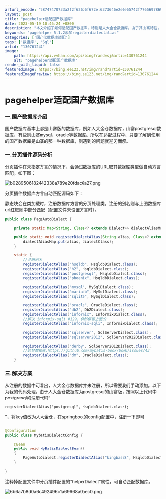```yaml
---
arturl_encode: "68747470733a2f2f626c6f672e:6373646e2e6e65742f77656978696e5f35343533333638362f:61727469636c652f64657461696c732f313330373631323434"
layout: post
title: "pagehelper适配国产数据库"
date: 2023-05-19 10:46:24 +0800
description: "本文介绍了如何适配国产数据库，特别是人大金仓数据库，由于其山寨特性，适配过程相对简单。文章分析了Pa"
keywords: "pagehelper 5.1.2添加registerdialectalias"
categories: ['国产化数据库适配']
tags: ['数据库', 'Sql']
artid: "130761244"
image:
    path: https://api.vvhan.com/api/bing?rand=sj&artid=130761244
    alt: "pagehelper适配国产数据库"
render_with_liquid: false
featuredImage: https://bing.ee123.net/img/rand?artid=130761244
featuredImagePreview: https://bing.ee123.net/img/rand?artid=130761244
---
```


# pagehelper适配国产数据库

### 一.国产数据库介绍

国产数据库基本上都是山寨版的数据库，例如人大金仓数据库，山寨postgresql数据库，有些则山寨mysql、oracle等数据库。所以在适配过程中，只要了解到使用的国产数据库是山寨的那一种数据库，则遇到的问题就迎刃而解。

### 一.分页插件源码分析

分页插件在未指定方言的情况下，会通过数据库的URL取其数据库类型做自动方言匹配。如下图：

![b0289506182442338a789e20fdac6a27.png](https://i-blog.csdnimg.cn/blog_migrate/cf3913b8038803f4fb4acef2f7e9d8de.png)

分页插件数据库方言自动匹配源码如下：

静态块会在类加载时，注册数据库方言的分页处理类。注册的别名则与上图数据库url红框圈中部分匹配（配置文件未设置方言时）。

```java
public class PageAutoDialect {

    private static Map<String, Class<? extends Dialect>> dialectAliasMap = new HashMap<String, Class<? extends Dialect>>();

    public static void registerDialectAlias(String alias, Class<? extends Dialect> dialectClass){
        dialectAliasMap.put(alias, dialectClass);
    }

    static {
        //注册别名
        registerDialectAlias("hsqldb", HsqldbDialect.class);
        registerDialectAlias("h2", HsqldbDialect.class);
        registerDialectAlias("postgresql", HsqldbDialect.class);
        registerDialectAlias("phoenix", HsqldbDialect.class);

        registerDialectAlias("mysql", MySqlDialect.class);
        registerDialectAlias("mariadb", MySqlDialect.class);
        registerDialectAlias("sqlite", MySqlDialect.class);

        registerDialectAlias("oracle", OracleDialect.class);
        registerDialectAlias("db2", Db2Dialect.class);
        registerDialectAlias("informix", InformixDialect.class);
        //解决 informix-sqli #129，仍然保留上面的
        registerDialectAlias("informix-sqli", InformixDialect.class);

        registerDialectAlias("sqlserver", SqlServerDialect.class);
        registerDialectAlias("sqlserver2012", SqlServer2012Dialect.class);

        registerDialectAlias("derby", SqlServer2012Dialect.class);
        //达梦数据库,https://github.com/mybatis-book/book/issues/43
        registerDialectAlias("dm", OracleDialect.class);
    }
```

### 三.解决方案

从注册的数据中可看出，人大金仓数据库并未注册，所以需要我们手动添加。以下为我的代码处理，由于人大金仓数据库为postgresql的山寨版，按照以上代码中postgresql的注册代码“

```
registerDialectAlias("postgresql", HsqldbDialect.class);
```

”，将key值改为人大金仓，在springboot的config配置中，注册一下即可

```java

@Configuration
public class MybatisDialectConfig {

    @Bean
    public void MyBatisDialectBean()
    {
        PageAutoDialect.registerDialectAlias("kingbase8", HsqldbDialect.class);
    }

}
```

注释掉配置文件中分页插件配置的“helperDialect”属性，可自动匹配数据库。

![6b6a7b8d0a6d492496c1a69668a0aec0.png](https://i-blog.csdnimg.cn/blog_migrate/a4801df8d87b4723f31add09f26bd1d4.png)